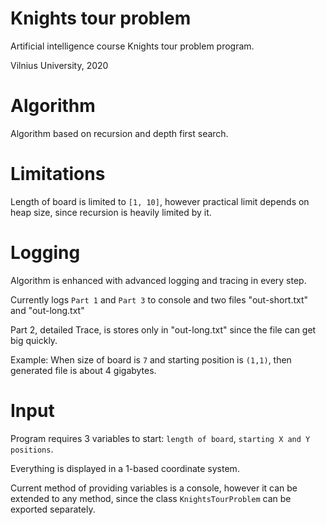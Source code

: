 # Knights tour problem
Artificial intelligence course Knights tour problem program. 

Vilnius University, 2020

# Algorithm
Algorithm based on recursion and depth first search.

# Limitations
Length of board is limited to `[1, 10]`, however practical limit depends on heap size, since recursion is heavily limited by it.

# Logging
Algorithm is enhanced with advanced logging and tracing in every step.

Currently logs `Part 1` and `Part 3` to console and two files "out-short.txt" and "out-long.txt"

Part 2, detailed Trace, is stores only in "out-long.txt" since the file can get big quickly.

Example: When size of board is `7` and starting position is `(1,1)`, then generated file is about 4 gigabytes.

# Input
Program requires 3 variables to start: `length of board`, `starting X and Y positions`. 

Everything is displayed in a 1-based coordinate system.

Current method of providing variables is a console, however it can be extended to any method, since the class `KnightsTourProblem` can be exported separately.
